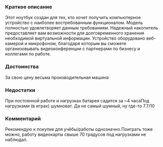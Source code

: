 ### **Краткое описание**
Этот ноутбук создан для тех, кто хочет получить компьютерное устройство с наиболее востребованным функционалом. Модель полностью удовлетворяет данным требованиям. Надежный накопитель предоставляет вам возможности для долговременного хранения необходимой виртуальной информации. Устройство оборудовано веб-камерой и микрофоном, благодаря которым вы сможете организовывать видеоконференции с партнерами по бизнесу и коллегами по работе.

### **Достоинства**
За свою цену весьма производительная машина

### **Недостатки**
При постоянной работе и нагрузках батарея садится за ~4 часаПод нагрузками (в играх) шумноват. Да не самый шумный, ну где-то 7.7/10

### **Комментарий**
Рекомендую к покупке для учёбы/работы однозначно.Поиграть тоже можно, работу видеокарты свыше 70 градусов под нагрузками не наблюдал.
